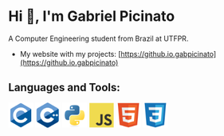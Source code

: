 # Hi 👋, I'm Gabriel Picinato

A Computer Engineering student from Brazil at UTFPR.

- My website with my projects: [https://github.io.gabpicinato](https://github.io.gabpicinato)

## Languages and Tools:
<p>
    <img src="https://raw.githubusercontent.com/devicons/devicon/master/icons/c/c-original.svg" alt="C" width="50" />
    <img src="https://raw.githubusercontent.com/devicons/devicon/master/icons/cplusplus/cplusplus-original.svg" alt="C++" width="50" />
    <img src="https://raw.githubusercontent.com/devicons/devicon/master/icons/python/python-original.svg" alt="Python" width="50" />
    <img src="https://raw.githubusercontent.com/devicons/devicon/master/icons/javascript/javascript-original.svg" alt="JavaScript" width="50" />
    <img src="https://raw.githubusercontent.com/devicons/devicon/master/icons/html5/html5-original.svg" alt="HTML5" width="50" />
    <img src="https://raw.githubusercontent.com/devicons/devicon/master/icons/css3/css3-original.svg" alt="CSS3" width="50" />
</p>
